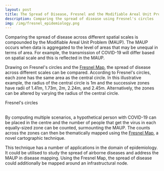 ```yaml
---
layout: post
title: The Spread of Disease, Fresnel and the Modifiable Areal Unit Problem
description: Comparing the spread of disease using Fresnel's circles
img: /img/fresnel_epidemiology.png
---
```


Comparing the spread of disease across different spatial scales is compounded by the Modifiable Areal Unit Problem (MAUP). The MAUP occurs when data is aggregated to the level of areas that may be unequal in terms of area. For example, the transmission of COVID-19 will differ based on spatial scale and this is reflected in the MAUP.

Drawing on Fresnel's circles and the <a href="https://www.liamthomasbolton.com/portfolio/FresnelMap/">Fresnel Map</a>, the spread of disease across different scales can be compared. According to Fresnel's circles, each zone has the same area as the central circle. In this illustrative example, the radius of the central circle is 1m and the successive zones have radii of 1.41m, 1.73m, 2m, 2.24m, and 2.45m. Alternatively, the zones can be altered by varying the radius of the central circle.

<div class="col">
	<img class="col" src="{{ site.baseurl }}/img/fresnel_circles_spread_of_disease.png" alt="" title=""/>
</div>

<div class="col three caption">
	Fresnel's circles
</div>

<br>

By computing multiple scenarios, a hypothetical person with COVID-19 can be placed in the centre and the number of people that get the virus in each equally-sized zone can be counted, surmounting the MAUP. The counts across the zones can then be thematically mapped using the <a href="https://www.liamthomasbolton.com/portfolio/FresnelMap/">Fresnel Map</a>, a novel cartographic technique.

This technique has a number of applications in the domain of epidemiology. It could be utilised to study the spread of airborne diseases and address the MAUP in disease mapping. Using the Fresnel Map, the spread of disease could additionally be mapped around an infrastructural node.
